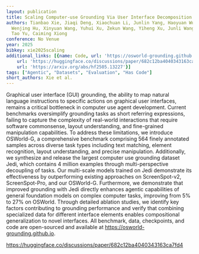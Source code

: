 ```yaml
---
layout: publication
title: Scaling Computer-use Grounding Via User Interface Decomposition And Synthesis
authors: Tianbao Xie, Jiaqi Deng, Xiaochuan Li, Junlin Yang, Haoyuan Wu, Jixuan Chen,
  Wenjing Hu, Xinyuan Wang, Yuhui Xu, Zekun Wang, Yiheng Xu, Junli Wang, Doyen Sahoo,
  Tao Yu, Caiming Xiong
conference: No Venue
year: 2025
bibkey: xie2025scaling
additional_links: [{name: Code, url: 'https://osworld-grounding.github.io'}, {name: Code,
    url: 'https://huggingface.co/discussions/paper/682c12ba4040343163ca7fd4'}, {name: Paper,
    url: 'https://arxiv.org/abs/hf2505.13227'}]
tags: ["Agentic", "Datasets", "Evaluation", "Has Code"]
short_authors: Xie et al.
---
```

Graphical user interface (GUI) grounding, the ability to map natural language instructions to specific actions on graphical user interfaces, remains a critical bottleneck in computer use agent development. Current benchmarks oversimplify grounding tasks as short referring expressions, failing to capture the complexity of real-world interactions that require software commonsense, layout understanding, and fine-grained manipulation capabilities. To address these limitations, we introduce OSWorld-G, a comprehensive benchmark comprising 564 finely annotated samples across diverse task types including text matching, element recognition, layout understanding, and precise manipulation. Additionally, we synthesize and release the largest computer use grounding dataset Jedi, which contains 4 million examples through multi-perspective decoupling of tasks. Our multi-scale models trained on Jedi demonstrate its effectiveness by outperforming existing approaches on ScreenSpot-v2, ScreenSpot-Pro, and our OSWorld-G. Furthermore, we demonstrate that improved grounding with Jedi directly enhances agentic capabilities of general foundation models on complex computer tasks, improving from 5% to 27% on OSWorld. Through detailed ablation studies, we identify key factors contributing to grounding performance and verify that combining specialized data for different interface elements enables compositional generalization to novel interfaces. All benchmark, data, checkpoints, and code are open-sourced and available at https://osworld-grounding.github.io.

https://huggingface.co/discussions/paper/682c12ba4040343163ca7fd4